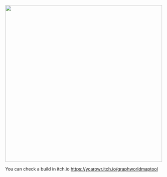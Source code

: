 <img width="500" height="500" src="https://github.com/ycarowr/GraphNodeTool/blob/master/Assets/Publish/islands.gif">

You can check a build in itch.io
https://ycarowr.itch.io/graphworldmaptool
